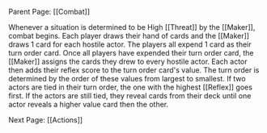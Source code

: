 Parent Page: [[Combat]]

Whenever a situation is determined to be High [[Threat]] by the [[Maker]], combat begins. Each player draws their hand of cards and the [[Maker]] draws 1 card for each hostile actor. The players all expend 1 card as their turn order card. Once all players have expended their turn order card, the [[Maker]] assigns the cards they drew to every hostile actor. Each actor then adds their reflex score to the turn order card's value. The turn order is determined by the order of these values from largest to smallest. If two actors are tied in their turn order, the one with the highest [[Reflex]] goes first. If the actors are still tied, they reveal cards from their deck until one actor reveals a higher value card then the other.

Next Page: [[Actions]]